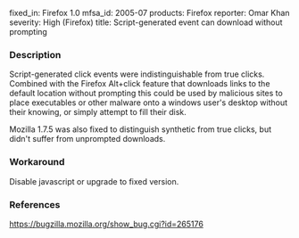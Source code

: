 fixed_in: Firefox 1.0
mfsa_id: 2005-07
products: Firefox
reporter: Omar Khan
severity: High (Firefox)
title: Script-generated event can download without prompting

<h3>Description</h3>

<p>Script-generated click events were indistinguishable from true clicks.
Combined with the Firefox Alt+click feature that downloads links to 
the default location without prompting this could be used by malicious
sites to place executables or other malware onto a windows user's desktop
without their knowing, or simply attempt to fill their disk.</p>

<p>Mozilla 1.7.5 was also fixed to distinguish synthetic from true clicks,
but didn't suffer from unprompted downloads.</p>

<h3>Workaround</h3>

<p>Disable javascript or upgrade to fixed version.</p>

<h3>References</h3>

<p><a href="https://bugzilla.mozilla.org/show_bug.cgi?id=265176">
https://bugzilla.mozilla.org/show_bug.cgi?id=265176</a></p>



